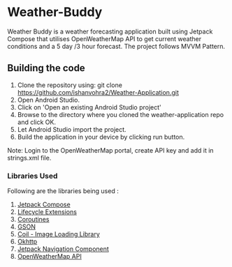 # Weather-Buddy

Weather Buddy is a weather forecasting application built using Jetpack Compose that utilises OpenWeatherMap API to get current weather conditions and a 5 day /3 hour forecast. The project follows MVVM Pattern.


## Building the code
1. Clone the repository using: git clone https://github.com/ishanvohra2/Weather-Application.git
2. Open Android Studio.
3. Click on 'Open an existing Android Studio project'
4. Browse to the directory where you cloned the weather-application repo and click OK.
5. Let Android Studio import the project.
6. Build the application in your device by clicking run button.

Note: Login to the OpenWeatherMap portal, create API key and add it in strings.xml file.

### Libraries Used
Following are the libraries being used :
1. [Jetpack Compose]([https://material.io/](https://developer.android.com/jetpack/compose))
2. [Lifecycle Extensions](https://developer.android.com/jetpack/androidx/releases/lifecycle)
3. [Coroutines](https://developer.android.com/kotlin/coroutines)
4. [GSON](https://github.com/google/gson)
5. [Coil - Image Loading Library]([https://github.com/bumptech/glide](https://coil-kt.github.io/coil/))
6. [Okhttp](https://square.github.io/okhttp/)
7. [Jetpack Navigation Component](https://developer.android.com/guide/navigation)
8. [OpenWeatherMap API](https://openweathermap.org/api)
